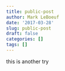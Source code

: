 ```yaml
---
title: public-post
author: Mark LeBoeuf
date: '2017-03-28'
slug: public-post
draft: false
categories: []
tags: []
---
```


this is another try